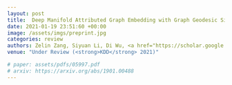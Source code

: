 ```yaml
---
layout: post
title:  Deep Manifold Attributed Graph Embedding with Graph Geodesic Similarity
date: 2021-01-19 23:51:60 +00:00
image: /assets/imgs/preprint.jpg
categories: review
authors: Zelin Zang, Siyuan Li, Di Wu, <a href="https://scholar.google.com/citations?user=W8_JzNcAAAAJ"><strong><u>Jianzhu Guo</u></strong></a>, Yongjie Xu, <a href="https://scholar.google.com/citations?user=Y-nyLGIAAAAJ">Stan Z. Li</a>
venue: "Under Review (<strong>KDD</strong> 2021)"

# paper: assets/pdfs/05997.pdf
# arxiv: https://arxiv.org/abs/1901.00488
---
```

